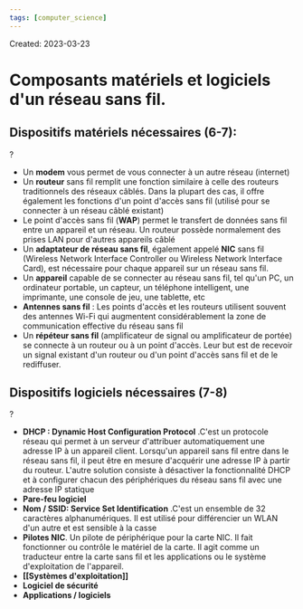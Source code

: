 ```yaml
---
tags: [computer_science] 
---
```

Created: 2023-03-23

# Composants matériels et logiciels d'un réseau sans fil.
## Dispositifs matériels nécessaires (6-7):
?
- Un **modem** vous permet de vous connecter à un autre réseau (internet)
- Un **routeur** sans fil remplit une fonction similaire à celle des routeurs traditionnels des réseaux câblés. Dans la plupart des cas, il offre également les fonctions d'un point d'accès sans fil (utilisé pour se connecter à un réseau câblé existant)
- Le point d'accès sans fil (**WAP**) permet le transfert de données sans fil entre un appareil et un réseau. Un routeur possède normalement des prises LAN pour d'autres appareils câblé
- Un **adaptateur de réseau sans fil**, également appelé **NIC** sans fil (Wireless Network Interface Controller ou Wireless Network Interface Card), est nécessaire pour chaque appareil sur un réseau sans fil.
- Un **appareil** capable de se connecter au réseau sans fil, tel qu'un PC, un ordinateur portable, un capteur, un téléphone intelligent, une imprimante, une console de jeu, une tablette, etc
- **Antennes sans fil** : Les points d'accès et les routeurs utilisent souvent des antennes Wi-Fi qui augmentent considérablement la zone de communication effective du réseau sans fil
- Un **répéteur sans fil** (amplificateur de signal ou amplificateur de portée) se connecte à un routeur ou à un point d'accès. Leur but est de recevoir un signal existant d'un routeur ou d'un point d'accès sans fil et de le rediffuser.

## Dispositifs logiciels nécessaires (7-8)
?
- **DHCP : Dynamic Host Configuration Protocol** .C'est un protocole réseau qui permet à un serveur d'attribuer automatiquement une adresse IP à un appareil client. Lorsqu'un appareil sans fil entre dans le réseau sans fil, il peut être en mesure d'acquérir une adresse IP à partir du routeur. L'autre solution consiste à désactiver la fonctionnalité DHCP et à configurer chacun des périphériques du réseau sans fil avec une adresse IP statique
- **Pare-feu logiciel**
- **Nom / SSID: Service Set Identification** .C'est un ensemble de 32 caractères alphanumériques. Il est utilisé pour différencier un WLAN d'un autre et est sensible à la casse
- **Pilotes NIC**. Un pilote de périphérique pour la carte NIC. Il fait fonctionner ou contrôle le matériel de la carte. Il agit comme un traducteur entre la carte sans fil et les applications ou le système d'exploitation de l'appareil.
- **[[Systèmes d'exploitation]]**
- **Logiciel de sécurité**
- **Applications / logiciels**